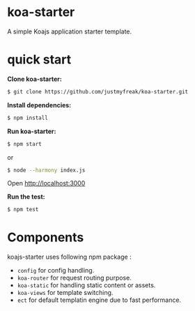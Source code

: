 koa-starter
===========

A simple Koajs application starter template. 

quick start
=============

**Clone koa-starter:**

```sh
$ git clone https://github.com/justmyfreak/koa-starter.git
```

**Install dependencies:**

```sh
$ npm install
```

**Run koa-starter:**

```sh
$ npm start
```

or 

```sh
$ node --harmony index.js
```
Open [http://localhost:3000](http://localhost:3000)

**Run the test:**

```sh
$ npm test
```

Components
==========

koajs-starter uses following npm package : 

* `config` for config handling.
* `koa-router` for request routing purpose.
* `koa-static` for handling static content or assets.
* `koa-views` for template switching.
* `ect` for default templatin engine due to fast performance.